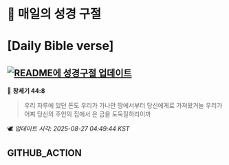 # 🙏 매일의 성경 구절
# [Daily Bible verse]
## [![README에 성경구절 업데이트](https://github.com/DONGSUKA/first_test/actions/workflows/update-readme-bible.yml/badge.svg)](https://github.com/DONGSUKA/first_test/actions/workflows/update-readme-bible.yml)
<!-- START_BIBLE_VERSE -->
📖 **창세기 44:8**
> 우리 자루에 있던 돈도 우리가 가나안 땅에서부터 당신에게로 가져왔거늘 우리가 어찌 당신의 주인의 집에서 은 금을 도둑질하리이까

🕊️ _업데이트 시각: 2025-08-27 04:49:44 KST_
  <!-- END_BIBLE_VERSE -->
## GITHUB_ACTION
